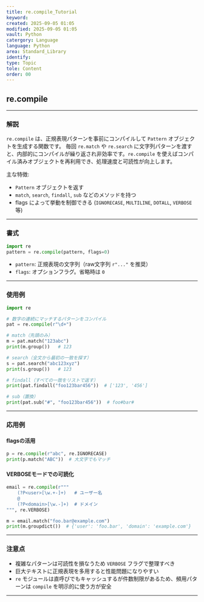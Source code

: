 ```yaml
---
title: re.compile_Tutorial
keyword: 
created: 2025-09-05 01:05
modified: 2025-09-05 01:05
vault: Python
catergory: Language
language: Python
area: Standard_Library
identify:  
type: Topic
tole: Content
order: 00
---
```


## re.compile

---

### 解説

`re.compile` は、正規表現パターンを事前にコンパイルして `Pattern` オブジェクトを生成する関数です。
毎回 `re.match` や `re.search` に文字列パターンを渡すと、内部的にコンパイルが繰り返され非効率です。`re.compile` を使えばコンパイル済みオブジェクトを再利用でき、処理速度と可読性が向上します。

主な特徴:

* `Pattern` オブジェクトを返す
* `match`, `search`, `findall`, `sub` などのメソッドを持つ
* flags によって挙動を制御できる (`IGNORECASE`, `MULTILINE`, `DOTALL`, `VERBOSE` 等)

---

### 書式

```python
import re
pattern = re.compile(pattern, flags=0)
```

* `pattern`: 正規表現の文字列（raw文字列 `r"..."` を推奨）
* `flags`: オプションフラグ。省略時は `0`

---

### 使用例

```python
import re

# 数字の連続にマッチするパターンをコンパイル
pat = re.compile(r"\d+")

# match（先頭のみ）
m = pat.match("123abc")
print(m.group())   # 123

# search（全文から最初の一致を探す）
s = pat.search("abc123xyz")
print(s.group())   # 123

# findall（すべての一致をリストで返す）
print(pat.findall("foo123bar456"))  # ['123', '456']

# sub（置換）
print(pat.sub("#", "foo123bar456"))  # foo#bar#
```

---

### 応用例

#### flagsの活用

```python
p = re.compile(r"abc", re.IGNORECASE)
print(p.match("ABC"))  # 大文字でもマッチ
```

#### VERBOSEモードでの可読化

```python
email = re.compile(r"""
    (?P<user>[\w.+-]+)   # ユーザー名
    @
    (?P<domain>[\w.-]+)  # ドメイン
""", re.VERBOSE)

m = email.match("foo.bar@example.com")
print(m.groupdict())  # {'user': 'foo.bar', 'domain': 'example.com'}
```

---

### 注意点

* 複雑なパターンは可読性を損なうため `VERBOSE` フラグで整理すべき
* 巨大テキストに正規表現を多用すると性能問題になりやすい
* `re` モジュールは直呼びでもキャッシュするが件数制限があるため、頻用パターンは `compile` を明示的に使う方が安全

---

